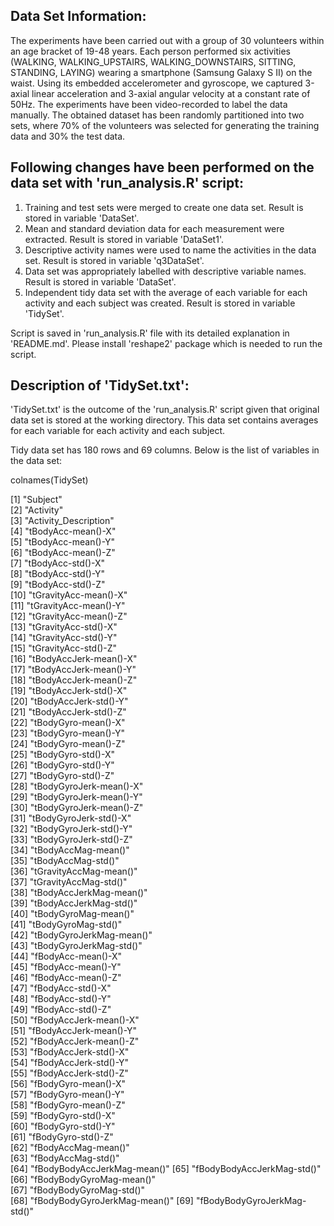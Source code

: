 ## Data Set Information:

The experiments have been carried out with a group of 30 volunteers within an age bracket of 19-48 years. Each person performed six activities (WALKING, WALKING_UPSTAIRS, WALKING_DOWNSTAIRS, SITTING, STANDING, LAYING) wearing a smartphone (Samsung Galaxy S II) on the waist. Using its embedded accelerometer and gyroscope, we captured 3-axial linear acceleration and 3-axial angular velocity at a constant rate of 50Hz. The experiments have been video-recorded to label the data manually. The obtained dataset has been randomly partitioned into two sets, where 70% of the volunteers was selected for generating the training data and 30% the test data. 

## Following changes have been performed on the data set with 'run_analysis.R' script:

1. Training and test sets were merged to create one data set. Result is stored in variable 'DataSet'.
2. Mean and standard deviation data for each measurement were extracted. Result is stored in variable 'DataSet1'.
3. Descriptive activity names were used to name the activities in the data set. Result is stored in variable 'q3DataSet'.
4. Data set was appropriately labelled with descriptive variable names. Result is stored in variable 'DataSet'.
5. Independent tidy data set with the average of each variable for each activity and each subject was created. Result is stored in variable 'TidySet'.

Script is saved in 'run_analysis.R' file with its detailed explanation in 'README.md'. Please install 'reshape2' package which is needed to run the script.

## Description of 'TidySet.txt':

'TidySet.txt' is the outcome of the 'run_analysis.R' script given that original data set is stored at the working directory. This data set contains averages for each variable for each activity and each subject.  

Tidy data set has 180 rows and 69 columns. Below is the list of variables in the data set:

 colnames(TidySet)

 [1] "Subject"                    
 [2] "Activity"                   
 [3] "Activity_Description"       
 [4] "tBodyAcc-mean()-X"          
 [5] "tBodyAcc-mean()-Y"          
 [6] "tBodyAcc-mean()-Z"          
 [7] "tBodyAcc-std()-X"           
 [8] "tBodyAcc-std()-Y"           
 [9] "tBodyAcc-std()-Z"           
[10] "tGravityAcc-mean()-X"       
[11] "tGravityAcc-mean()-Y"       
[12] "tGravityAcc-mean()-Z"       
[13] "tGravityAcc-std()-X"        
[14] "tGravityAcc-std()-Y"        
[15] "tGravityAcc-std()-Z"        
[16] "tBodyAccJerk-mean()-X"      
[17] "tBodyAccJerk-mean()-Y"      
[18] "tBodyAccJerk-mean()-Z"      
[19] "tBodyAccJerk-std()-X"       
[20] "tBodyAccJerk-std()-Y"       
[21] "tBodyAccJerk-std()-Z"       
[22] "tBodyGyro-mean()-X"         
[23] "tBodyGyro-mean()-Y"         
[24] "tBodyGyro-mean()-Z"         
[25] "tBodyGyro-std()-X"          
[26] "tBodyGyro-std()-Y"          
[27] "tBodyGyro-std()-Z"          
[28] "tBodyGyroJerk-mean()-X"     
[29] "tBodyGyroJerk-mean()-Y"     
[30] "tBodyGyroJerk-mean()-Z"     
[31] "tBodyGyroJerk-std()-X"      
[32] "tBodyGyroJerk-std()-Y"      
[33] "tBodyGyroJerk-std()-Z"      
[34] "tBodyAccMag-mean()"         
[35] "tBodyAccMag-std()"          
[36] "tGravityAccMag-mean()"      
[37] "tGravityAccMag-std()"       
[38] "tBodyAccJerkMag-mean()"     
[39] "tBodyAccJerkMag-std()"      
[40] "tBodyGyroMag-mean()"        
[41] "tBodyGyroMag-std()"         
[42] "tBodyGyroJerkMag-mean()"    
[43] "tBodyGyroJerkMag-std()"     
[44] "fBodyAcc-mean()-X"          
[45] "fBodyAcc-mean()-Y"          
[46] "fBodyAcc-mean()-Z"          
[47] "fBodyAcc-std()-X"           
[48] "fBodyAcc-std()-Y"           
[49] "fBodyAcc-std()-Z"           
[50] "fBodyAccJerk-mean()-X"      
[51] "fBodyAccJerk-mean()-Y"      
[52] "fBodyAccJerk-mean()-Z"      
[53] "fBodyAccJerk-std()-X"       
[54] "fBodyAccJerk-std()-Y"       
[55] "fBodyAccJerk-std()-Z"       
[56] "fBodyGyro-mean()-X"         
[57] "fBodyGyro-mean()-Y"         
[58] "fBodyGyro-mean()-Z"         
[59] "fBodyGyro-std()-X"          
[60] "fBodyGyro-std()-Y"          
[61] "fBodyGyro-std()-Z"          
[62] "fBodyAccMag-mean()"         
[63] "fBodyAccMag-std()"          
[64] "fBodyBodyAccJerkMag-mean()" 
[65] "fBodyBodyAccJerkMag-std()"  
[66] "fBodyBodyGyroMag-mean()"    
[67] "fBodyBodyGyroMag-std()"     
[68] "fBodyBodyGyroJerkMag-mean()"
[69] "fBodyBodyGyroJerkMag-std()"

 